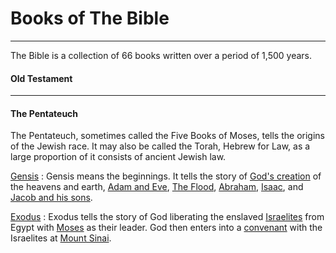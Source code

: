Books of The Bible
===
---

The Bible is a collection of 66 books written over a period of 1,500
years.

#### Old Testament

---

#### The Pentateuch

The Pentateuch, sometimes called the Five Books of Moses, tells the
origins of the Jewish race.
It may also be called the Torah, Hebrew for Law, as a large proportion
of it consists of ancient Jewish law.

[Gensis](../Gensis)
: Gensis means the beginnings. It tells the story of
[God\'s creation](../Gods_Creation) of the heavens and earth,
[Adam and Eve](../Adam_and_Eve),
[The Flood](../The_Flood),
[Abraham](../Abraham),
[Isaac](../Isaac), and
[Jacob and his sons](../Jacob).

[Exodus](../Exodus)
: Exodus tells the story of God liberating the enslaved
[Israelites](../The_Israelites)
from Egypt with [Moses](../Moses) as their leader.
God then enters into a [convenant](../Covenant) with
the Israelites at
[Mount Sinai](../Mount_Sinai).
